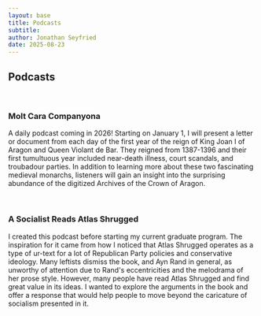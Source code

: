 ```yaml
---
layout: base
title: Podcasts
subtitle: 
author: Jonathan Seyfried
date: 2025-08-23
---
```


## Podcasts
<br style="clear: both">

### Molt Cara Companyona
A daily podcast coming in 2026! Starting on January 1, I will present a letter or document from each day of the first year of the reign of King Joan I of Aragon and Queen Violant de Bar. They reigned from 1387-1396 and their first tumultuous year included near-death illness, court scandals, and troubadour parties. In addition to learning more about these two fascinating medieval monarchs, listeners will gain an insight into the surprising abundance of the digitized Archives of the Crown of Aragon.

<br style="clear: both">

### A Socialist Reads Atlas Shrugged
I created this podcast before starting my current graduate program. The inspiration for it came from how I noticed that Atlas Shrugged operates as a type of ur-text for a lot of Republican Party policies and conservative ideology. Many leftists dismiss the book, and Ayn Rand in general, as unworthy of attention due to Rand's eccentricities and the melodrama of her prose style. However, many people have read Atlas Shrugged and find great value in its ideas. I wanted to explore the arguments in the book and offer a response that would help people to move beyond the caricature of socialism presented in it. 

<div id='buzzsprout-large-player'></div><script type='text/javascript' charset='utf-8' src='https://www.buzzsprout.com/1933058.js?container_id=buzzsprout-large-player&player=large&order=date'></script>
